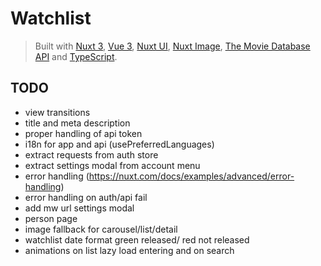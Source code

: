 # Watchlist

> Built with [Nuxt 3](https://github.com/nuxt/nuxt), [Vue 3](https://github.com/vuejs/core), [Nuxt UI](https://github.com/nuxt/ui), [Nuxt Image](https://github.com/nuxt/image), [The Movie Database API](https://www.themoviedb.org/documentation/api) and [TypeScript](https://github.com/microsoft/TypeScript).

## TODO

- view transitions
- title and meta description
- proper handling of api token
- i18n for app and api (usePreferredLanguages)
- extract requests from auth store
- extract settings modal from account menu
- error handling (https://nuxt.com/docs/examples/advanced/error-handling)
- error handling on auth/api fail
- add mw url settings modal
- person page
- image fallback for carousel/list/detail
- watchlist date format green released/ red not released
- animations on list lazy load entering and on search
